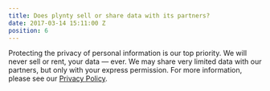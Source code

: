 ```yaml
---
title: Does plynty sell or share data with its partners?
date: 2017-03-14 15:11:00 Z
position: 6
---
```


Protecting the privacy of personal information is our top priority.  We will never sell or  rent, your data — ever. We may share very limited data with our partners, but only with your express permission. For more information, please see our [Privacy Policy](https://plynty.com/privacy.html).